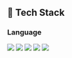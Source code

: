 <!-- ## Hi there 👋

<!--
**mskim-99/mskim-99** is a ✨ _special_ ✨ repository because its `README.md` (this file) appears on your GitHub profile.

Here are some ideas to get you started:

- 🔭 I’m currently working on ...
- 🌱 I’m currently learning ...
- 👯 I’m looking to collaborate on ...
- 🤔 I’m looking for help with ...
- 💬 Ask me about ...
- 📫 How to reach me: ...
- 😄 Pronouns: ...
- ⚡ Fun fact: ...
-->

## :wrench: Tech Stack

### Language
<!-- C -->
<img src="https://img.shields.io/badge/C-A8B9CC?style=flat-square&logo=c&logoColor=white" />
<!-- C++ -->
<img src="https://img.shields.io/badge/cplusplus-C%2B%2B-00599C?style=flat-square&logo=cplusplus&logoColor=white" />
<!-- Python -->
<img src="https://img.shields.io/badge/Python-3776AB?style=flat-square&logo=Python&logoColor=white"/>
<!-- HTML -->
<img src="https://img.shields.io/badge/HTML5-#E34F26?style=flat-square&logo=html5&logoColor=white"/>
<!-- JAVA -->
<img src="https://img.shields.io/badge/JAVA-007396?style=flat-square&logo=java&logoColor=white"/>

